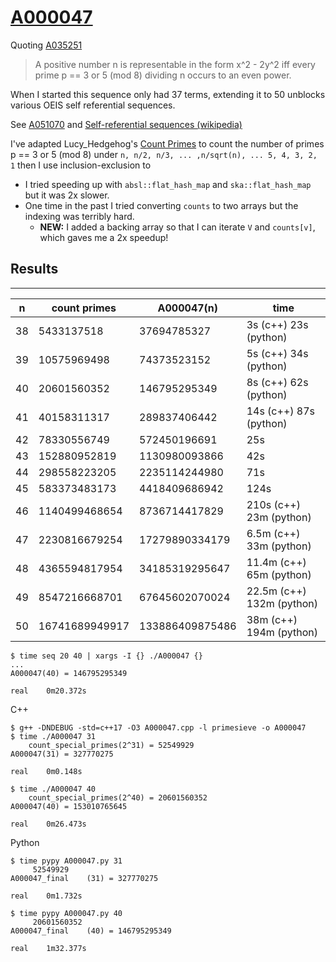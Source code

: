 # [A000047](https://oeis.org/A000047)

Quoting [A035251](https://oeis.org/A035251)

> A positive number n is representable in the form x^2 - 2y^2 iff every prime p == 3 or 5 (mod 8) dividing n occurs to an even power.

When I started this sequence only had 37 terms, extending it to 50 unblocks various OEIS self referential sequences.

See [A051070](https://oeis.org/A051070) and
[Self-referential sequences (wikipedia)](https://en.wikipedia.org/wiki/On-Line_Encyclopedia_of_Integer_Sequences#Self-referential_sequences)

I've adapted Lucy\_Hedgehog's [Count Primes](https://math.stackexchange.com/a/2283829/87805) to count the number of primes p == 3 or 5 (mod 8) under `n, n/2, n/3, ... ,n/sqrt(n), ... 5, 4, 3, 2, 1`  then I use inclusion-exclusion to

* I tried speeding up with `absl::flat_hash_map` and `ska::flat_hash_map` but it was 2x slower.
* One time in the past I tried converting `counts` to two arrays but the indexing was terribly hard.
  * **NEW:** I added a backing array so that I can iterate `V` and `counts[v]`, which gaves me a 2x speedup!


## Results
----------

|n  |count primes|A000047(n)|time|
|---|------------|----------|----|
|38 | 5433137518  | 37694785327 | 3s (c++) 23s (python) |
|39 | 10575969498 | 74373523152 | 5s (c++) 34s (python) |
|40 | 20601560352 | 146795295349 | 8s (c++) 62s (python) |
|41 | 40158311317 | 289837406442 | 14s (c++) 87s (python) |
|42 | 78330556749 | 572450196691 | 25s |
|43 | 152880952819 | 1130980093866 | 42s |
|44 | 298558223205 | 2235114244980 | 71s |
|45 | 583373483173 | 4418409686942 | 124s |
|46 | 1140499468654 | 8736714417829 | 210s (c++) 23m (python) |
|47 | 2230816679254 | 17279890334179 | 6.5m (c++) 33m (python) |
|48 | 4365594817954 | 34185319295647 | 11.4m (c++) 65m (python) |
|49 | 8547216668701 | 67645602070024 | 22.5m (c++) 132m (python) |
|50 | 16741689949917 | 133886409875486 | 38m (c++) 194m (python) |
```
$ time seq 20 40 | xargs -I {} ./A000047 {}
...
A000047(40) = 146795295349

real	0m20.372s
```

C++
```
$ g++ -DNDEBUG -std=c++17 -O3 A000047.cpp -l primesieve -o A000047
$ time ./A000047 31
	count_special_primes(2^31) = 52549929
A000047(31) = 327770275

real	0m0.148s

$ time ./A000047 40
	count_special_primes(2^40) = 20601560352
A000047(40) = 153010765645

real	0m26.473s
```

Python
```
$ time pypy A000047.py 31
	 52549929
A000047_final    (31) = 327770275

real	0m1.732s

$ time pypy A000047.py 40
	 20601560352
A000047_final    (40) = 146795295349

real	1m32.377s
```
